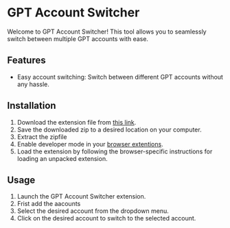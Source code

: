 # GPT Account Switcher

Welcome to GPT Account Switcher! This tool allows you to seamlessly switch between multiple GPT accounts with ease.

## Features

- Easy account switching: Switch between different GPT accounts without any hassle.

## Installation

1. Download the extension file from [this link](https://github.com/SahiDemon/GPT-account-switcher/archive/refs/heads/main.zip).
2. Save the downloaded zip to a desired location on your computer.
3. Extract the zipfile
5. Enable developer mode in your [browser extentions](chrome://extensions/). 
6. Load the extension by following the browser-specific instructions for loading an unpacked extension.

## Usage

1. Launch the GPT Account Switcher extension.
2. Frist add the aacounts
3. Select the desired account from the dropdown menu.
4. Click on the desired account to switch to the selected account.
